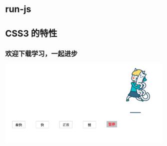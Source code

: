 # run-js

# CSS3 的特性

## 欢迎下载学习，一起进步




![Alt text](https://github.com/jone78/run-js/raw/master/Screenshots/show.png)
